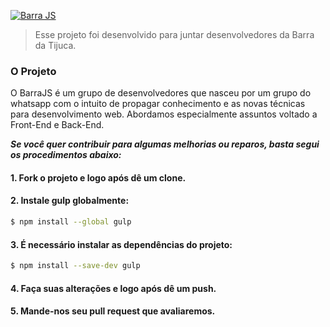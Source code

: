 [![Barra JS](http://barrajs.com.br/image/logoGit.png)](http://barrajs.com.br)

> Esse projeto foi desenvolvido para juntar desenvolvedores da Barra da Tijuca.

### O Projeto

O BarraJS é um grupo de desenvolvedores que nasceu por um grupo do whatsapp com o intuito de propagar conhecimento e as novas técnicas para desenvolvimento web. Abordamos especialmente assuntos voltado a Front-End e Back-End.

***Se você quer contribuir para algumas melhorias ou reparos, basta segui os procedimentos abaixo:***

#### 1. Fork o projeto e logo após dê um clone.

#### 2. Instale gulp globalmente:

```sh
$ npm install --global gulp
```

#### 3. É necessário instalar as dependências do projeto:

```sh
$ npm install --save-dev gulp
```
#### 4. Faça suas alterações e logo após dê um push.

#### 5. Mande-nos seu pull request que avaliaremos.
